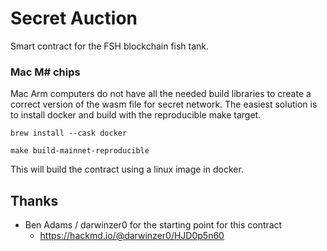 # Secret Auction

Smart contract for the FSH blockchain fish tank.

### Mac M# chips
Mac Arm computers do not have all the needed build libraries to create a correct version of the wasm file for secret network. The easiest solution is to install docker and build with the reproducible make target.

`brew install --cask docker`

`make build-mainnet-reproducible`

This will build the contract using a linux image in docker.

## Thanks
 - Ben Adams / darwinzer0 for the starting point for this contract
    - https://hackmd.io/@darwinzer0/HJD0p5n60